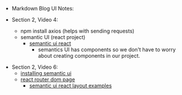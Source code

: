 - Markdown Blog UI Notes:

- Section 2, Video 4:
  - npm install axios (helps with sending requests)
  - semantic UI (react project)
    - [semantic ui react](https://react.semantic-ui.com/)
      - semantics UI has components so we don't have to worry about creating components in our project.

* Section 2, Video 6:
  - [installing semantic ui](https://react.semantic-ui.com/usage)
  - [react router dom page](https://www.npmjs.com/package/react-router-dom)
    - [semantic ui react layout examples](https://react.semantic-ui.com/layouts/fixed-menu)